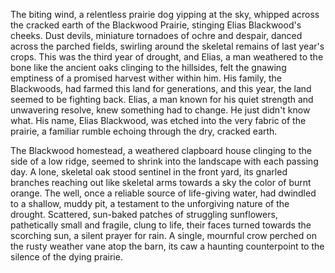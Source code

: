The biting wind, a relentless prairie dog yipping at the sky, whipped across the cracked earth of the Blackwood Prairie, stinging Elias Blackwood's cheeks.  Dust devils, miniature tornadoes of ochre and despair, danced across the parched fields, swirling around the skeletal remains of last year's crops.  This was the third year of drought, and Elias, a man weathered to the bone like the ancient oaks clinging to the hillsides, felt the gnawing emptiness of a promised harvest wither within him.  His family, the Blackwoods, had farmed this land for generations, and this year, the land seemed to be fighting back.  Elias, a man known for his quiet strength and unwavering resolve, knew something had to change.  He just didn't know what.  His name, Elias Blackwood, was etched into the very fabric of the prairie, a familiar rumble echoing through the dry, cracked earth.

The Blackwood homestead, a weathered clapboard house clinging to the side of a low ridge, seemed to shrink into the landscape with each passing day.  A lone, skeletal oak stood sentinel in the front yard, its gnarled branches reaching out like skeletal arms towards a sky the color of burnt orange.  The well, once a reliable source of life-giving water, had dwindled to a shallow, muddy pit, a testament to the unforgiving nature of the drought.  Scattered, sun-baked patches of struggling sunflowers, pathetically small and fragile, clung to life, their faces turned towards the scorching sun, a silent prayer for rain.  A single, mournful crow perched on the rusty weather vane atop the barn, its caw a haunting counterpoint to the silence of the dying prairie.
